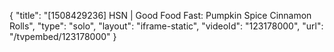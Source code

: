{
    "title": "[1508429236] HSN | Good Food Fast: Pumpkin Spice Cinnamon Rolls",
    "type": "solo",
    "layout": "iframe-static",
    "videoId": "123178000",
    "url": "\/tvpembed\/123178000"
}